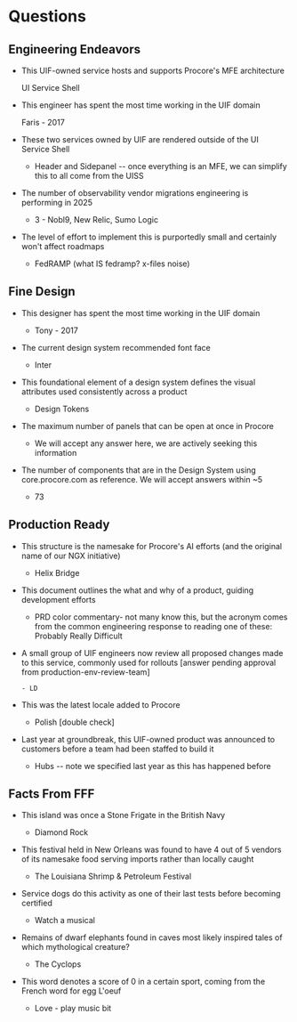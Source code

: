 # Questions

## Engineering Endeavors

- This UIF-owned service hosts and supports Procore's MFE architecture

  UI Service Shell

- This engineer has spent the most time working in the UIF domain

  Faris - 2017

- These two services owned by UIF are rendered outside of the UI Service Shell

  - Header and Sidepanel -- once everything is an MFE, we can simplify this to all come from the UISS

- The number of observability vendor migrations engineering is performing in 2025

  - 3 - Nobl9, New Relic, Sumo Logic

- The level of effort to implement this is purportedly small and certainly won't affect roadmaps

  - FedRAMP (what IS fedramp? x-files noise)

## Fine Design

- This designer has spent the most time working in the UIF domain

  - Tony - 2017

- The current design system recommended font face

  - Inter

- This foundational element of a design system defines the visual attributes used consistently across a product

  - Design Tokens

- The maximum number of panels that can be open at once in Procore

  - We will accept any answer here, we are actively seeking this information

- The number of components that are in the Design System using core.procore.com as reference. We will accept answers within ~5

  - 73

## Production Ready

- This structure is the namesake for Procore's AI efforts (and the original name of our NGX initiative)

  - Helix Bridge

- This document outlines the what and why of a product, guiding development efforts

  - PRD color commentary- not many know this, but the acronym comes from the common engineering response to reading one of these: Probably Really Difficult

- A small group of UIF engineers now review all proposed changes made to this service, commonly used for rollouts
  [answer pending approval from production-env-review-team]

      - LD

- This was the latest locale added to Procore

  - Polish [double check]

- Last year at groundbreak, this UIF-owned product was announced to customers before a team had been staffed to build it

  - Hubs -- note we specified last year as this has happened before

## Facts From FFF

- This island was once a Stone Frigate in the British Navy

  - Diamond Rock

- This festival held in New Orleans was found to have 4 out of 5 vendors of its namesake food serving imports rather than locally caught

  - The Louisiana Shrimp & Petroleum Festival

- Service dogs do this activity as one of their last tests before becoming certified

  - Watch a musical

- Remains of dwarf elephants found in caves most likely inspired tales of which mythological creature?

  - The Cyclops

- This word denotes a score of 0 in a certain sport, coming from the French word for egg L'oeuf

  - Love - play music bit
